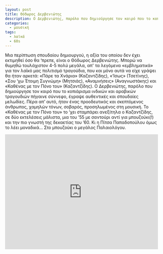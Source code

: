 ```yaml
---
layout: post
title: Θόδωρος Δερβενιώτης
description: Ο Δερβενιώτης, παρόλο που δημιούργησε τον καιρό που το κοπιάρισμα ινδικών και αραβικών τραγουδιών πήγαινε σύννεφο, έγραψε αυθεντικές και σπουδαίες μελωδίες.
categories:
  - μουσική
tags:
  - λαϊκά
  - 60s
---
```


Μια περίπτωση σπουδαίου δημιουργού, η αξία του οποίου δεν έχει εκτιμηθεί όσο θα ‘πρεπε, είναι ο Θόδωρος Δερβενιώτης. Μπορώ να θυμηθώ τουλάχιστον 4-5 πολύ μεγάλα, απ' τα λεγόμενα «εμβληματικά» για τον λαϊκό μας πολιτισμό τραγούδια, που και μόνο αυτά να είχε γράψει θα ήταν αρκετά: «Πάρε τα Χνάρια» (Καζαντζίδης), «‘Ισως» (Τσετίνης), «Σου ‘χω Έτοιμη Συγνώμη» (Μητσιάς), «Αναμνήσεις» (Αναγνωστάκης) και «Καθένας με τον Πόνο του» (Καζαντζίδης). Ο Δερβενιώτης, παρόλο που δημιούργησε τον καιρό που το κοπιάρισμα ινδικών και αραβικών τραγουδιών πήγαινε σύννεφο, έγραψε αυθεντικές και σπουδαίες μελωδίες. Πέρα απ’ αυτό, ήταν ένας προοδευτικός και σκεπτόμενος άνθρωπος, χαμηλών τόνων, σοβαρός, προσηλωμένος στη μουσική. Το «Καθένας με τον Πόνο του» το ‘χει σταμπάρει ανεξίτηλα ο Καζαντζίδης, σε δύο εκτελέσεις μάλιστα, μια του ’55 με σαντούρι αντί για μπουζούκι(!) και την πιο γνωστή της δεκαετίας του ’60. Κι η Πίτσα Παπαδοπούλου όμως το λέει μοναδικά... Στο μπουζούκι ο μεγάλος Παλαιολόγου.

<div class="yt-video" style="position:relative;height:0;padding-bottom:75.0%"><iframe src="https://www.youtube.com/embed/Py0hPpZGSiA?ecver=2" width="480" height="360" frameborder="0" style="position:absolute;width:100%;height:100%;left:0" allowfullscreen></iframe></div>
